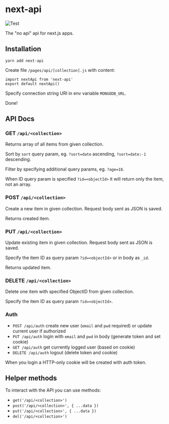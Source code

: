 # next-api

![Test](https://github.com/mathio/next-api/workflows/Test/badge.svg)

The "no api" api for next.js apps.


## Installation

```
yarn add next-api
```

Create file `/pages/api/[collection].js` with content: 

```
import nextApi from 'next-api'
export default nextApi()
```

Specify connection string URI in env variable `MONGODB_URL`.

Done!


## API Docs 

### GET `/api/<collection>`

Returns array of all items from given collection.

Sort by `sort` query param, eg. `?sort=date` ascending, `?sort=date:-1` descending.

Filter by specifying additional query params, eg. `?age=18`.

When ID query param is specified `?id=<objectId>` it will return only the item, not an array.


### POST `/api/<collection>`

Create a new item in given collection. Request body sent as JSON is saved.

Returns created item.


### PUT `/api/<collection>`

Update existing item in given collection. Request body sent as JSON is saved.

Specify the item ID as query param `?id=<objectId>` or in body as `_id`.

Returns updated item.


### DELETE `/api/<collection>`

Delete one item with specified ObjectID from given collection.

Specify the item ID as query param `?id=<objectId>`.

### Auth

* `POST /api/auth` create new user (`email` and `pwd` required) or update current user if authorized
* `PUT /api/auth` login with `email` and `pwd` in body (generate token and set cookie)
* `GET /api/auth` get currently logged user (based on cookie)
* `DELETE /api/auth` logout (delete token and cookie)

When you login a HTTP-only cookie will be created with auth token.


## Helper methods

To interact with the API you can use methods:

* `get('/api/<collection>')`
* `post('/api/<collection>', { ...data })`
* `put('/api/<collection>', { ...data })`
* `del('/api/<collection>')`
